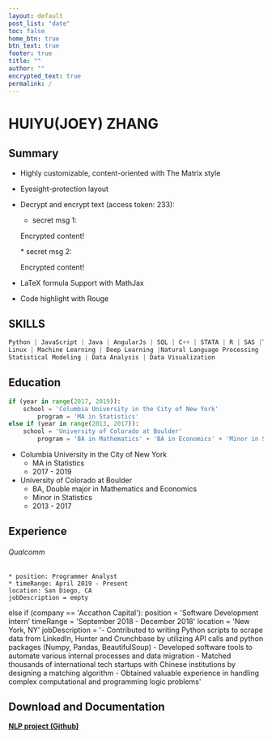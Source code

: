 ```yaml
---
layout: default
post_list: "date"
toc: false
home_btn: true
btn_text: true
footer: true
title: ""
author: ""
encrypted_text: true
permalink: /
---
```


# HUIYU(JOEY) ZHANG

##  Summary
* Highly customizable, content-oriented with The Matrix style
* Eyesight-protection layout
* Decrypt and encrypt text (access token: 233): 
  * secret msg 1: 
  <p class="encrypted" id="/MZAf/PKx9jpw8/Jnp7XQQFki2ibGnArZP46W+keVThXquhWwFROEFnbY8eC57Tw==">Encrypted content!</p>
  * secret msg 2: 
  <p class="encrypted" id="G7D+0370pNmixIP1j7teCg1jtm9XCdOWYFH61lcM0LYWlT0hB3rS9raIs=">Encrypted content!</p>
* LaTeX formula Support with MathJax

* Code highlight with Rouge

## SKILLS
```python
Python | JavaScript | Java | AngularJs | SQL | C++ | STATA | R | SAS |Tableau |
Linux | Machine Learning | Deep Learning |Natural Language Processing |
Statistical Modeling | Data Analysis | Data Visualization
```
## Education
```python
if (year in range(2017, 2019)):
	school = 'Columbia University in the City of New York'
    	program = 'MA in Statistics'
else if (year in range(2013, 2017)):
	school = 'University of Colorado at Boulder'
    	program = 'BA in Mathematics' + 'BA in Economics' + 'Minor in Statistics'
```
* Columbia University in the City of New York
	* MA in Statistics
	* 2017 - 2019
* University of Colorado at Boulder
	* BA, Double major in Mathematics and Economics
	* Minor in Statistics
	* 2013 - 2017

## Experience
###### Qualcomm
	* position: Programmer Analyst 
	* timeRange: April 2019 - Present
    location: San Diego, CA
    jobDescription = empty
else if (company == 'Accathon Capital'):
	position = 'Software Development Intern'
    timeRange = 'September 2018 - December 2018'
    location = 'New York, NY'
    jobDescription = 
    	'- Contributed to writing Python scripts to scrape data from LinkedIn, Hunter and Crunchbase by utilizing API calls and python packages (Numpy, Pandas, BeautifulSoup)
		- Developed software tools to automate various internal processes and data migration
		- Matched thousands of international tech startups with Chinese institutions by designing a matching algorithm
		- Obtained valuable experience in handling complex computational and programming logic problems'

## Download and Documentation

[**NLP project (Github)**](https://github.com/Jooooooooooey/NLP-Classification)

